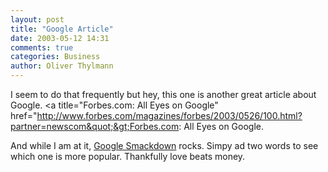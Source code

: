 ```yaml
---
layout: post
title: "Google Article"
date: 2003-05-12 14:31
comments: true
categories: Business
author: Oliver Thylmann
---
```



I seem to do that frequently but hey, this one is another great article about Google. &lt;a title=&quot;Forbes.com: All Eyes on Google&quot; href=&quot;http://www.forbes.com/magazines/forbes/2003/0526/100.html?partner=newscom&quot;&gt;Forbes.com: All Eyes on Google.

And while I am at it, [Google Smackdown](http://www.onfocus.com/googlesmack/down.asp) rocks. Simpy ad two words to see which one is more popular. Thankfully love beats money.

